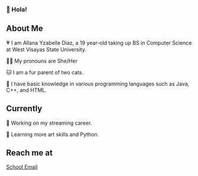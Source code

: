 ### 👋 Hola!
## About Me
💗 I am Allana Yzabelle Diaz, a 19 year-old taking up BS in Computer Science at West Visayas State University.

👩🏻 My pronouns are She/Her

🐱 I am a fur parent of two cats.

🤯 I have basic knowledge in various programming languages such as Java, C++, and HTML.

## Currently

🔭 Working on my streaming career.

🌱 Learning more art skills and Python.

## Reach me at
[School Email](mailto:allanayzabelle.diaz@wvsu.edu.ph?subject=[GitHub]%20Source%20Han%20Sans)


<!--
**ayzabelled/ayzabelled** is a ✨ _special_ ✨ repository because its `README.md` (this file) appears on your GitHub profile.

Here are some ideas to get you started:

- 🔭 I’m currently working on ...
- 🌱 I’m currently learning ...
- 👯 I’m looking to collaborate on ...
- 🤔 I’m looking for help with ...
- 💬 Ask me about ...
- 📫 How to reach me: ...
- 😄 Pronouns: ...
- ⚡ Fun fact: ...
-->

